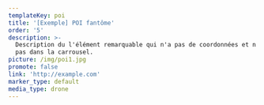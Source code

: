 ```yaml
---
templateKey: poi
title: '[Exemple] POI fantôme'
order: '5'
description: >-
  Description du l'élément remarquable qui n'a pas de coordonnées et n'apparaît
  pas dans la carrousel.
picture: /img/poi1.jpg
promote: false
link: 'http://example.com'
marker_type: default
media_type: drone
---
```


